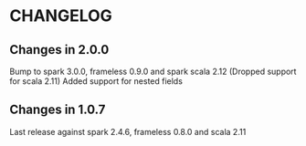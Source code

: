 # CHANGELOG

## Changes in 2.0.0

Bump to spark 3.0.0, frameless 0.9.0 and spark scala 2.12 (Dropped support for scala 2.11)
Added support for nested fields

## Changes in 1.0.7

Last release against spark 2.4.6, frameless 0.8.0 and scala 2.11